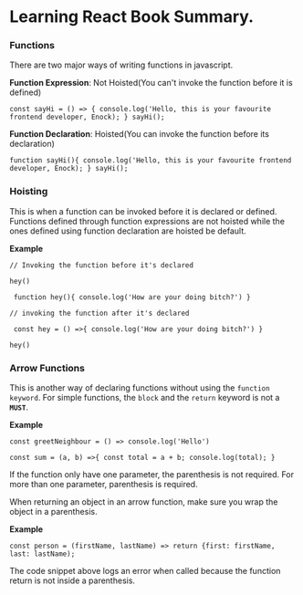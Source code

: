 # Learning React Book Summary.

### Functions

There are two major ways of writing functions in javascript.

**Function Expression**: Not Hoisted(You can't invoke the function before it is defined)

`const sayHi = () => {
    console.log('Hello, this is your favourite frontend developer, Enock);
}
sayHi();
`

**Function Declaration**: Hoisted(You can invoke the function before its declaration)


`function sayHi(){
    console.log('Hello, this is your favourite frontend developer, Enock);
}
sayHi();`

### Hoisting
This is when a function can be invoked before it is declared or defined. Functions defined through function 
expressions are not hoisted while the ones defined using function declaration are hoisted be default.

**Example**

`// Invoking the function before it's declared`


`hey()`

`
function hey(){
    console.log('How are your doing bitch?')
}`

`// invoking the function after it's declared`

`
const hey = () =>{
console.log('How are your doing bitch?')
}`

`hey()`

### Arrow Functions

This is another way of declaring functions without using the `function keyword`. For simple functions, the `block` and the `return` keyword is not a **`MUST`**.

**Example**

`const greetNeighbour = () => console.log('Hello')`

`const sum = (a, b) =>{
    const total = a + b;
    console.log(total);
}
`


If the function only have one parameter, the parenthesis is not required. For more than one parameter, parenthesis is required. 

When returning an object in an arrow function, make sure you wrap the object in a parenthesis.

**Example**

`const person = (firstName, lastName) => return {first: firstName, last: lastName);`

The code snippet above logs an error when called because the function return is not inside a parenthesis.









